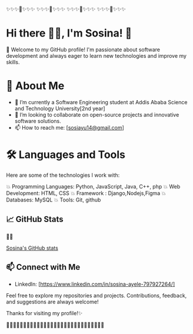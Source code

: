 ✨✨✨🌝✨✨✨  ✨✨✨🌝✨✨✨  ✨✨✨🌝✨✨✨   ✨✨✨🌝✨✨✨   

# Hi there 🙋‍♀️, I'm Sosina! 👋

🥰 Welcome to my GitHub profile! I'm passionate about software development and always eager to learn new technologies and improve my skills.

# 🚀 About Me

- 🌱 I’m currently a Software Engineering student at Addis Ababa Science and Technology University[2nd year]
- 👯 I’m looking to collaborate on open-source projects and innovative software solutions.
- 📫 How to reach me: [sosiayu14@gmail.com]

# 🛠️ Languages and Tools

Here are some of the technologies I work with:

💥 Programming Languages: Python, JavaScript, Java, C++, php
💥 Web Development: HTML, CSS
💥 Framework : Django,Nodejs,Figma
💥 Databases: MySQL
💥 Tools: Git, github

## 📈 GitHub Stats

🙈🙈

[Sosina's GitHub stats](https://github-readme-stats.vercel.app/api?username=sosina14&show_icons=true&theme=radical)

## 📫 Connect with Me

- LinkedIn: [https://www.linkedin.com/in/sosina-ayele-797927264/]


Feel free to explore my repositories and projects. Contributions, feedback, and suggestions are always welcome!

Thanks for visiting my profile!✨

👋👋👋👋👋👋👋👋👋👋👋👋👋👋👋👋👋👋👋👋👋👋👋👋👋👋👋👋👋
